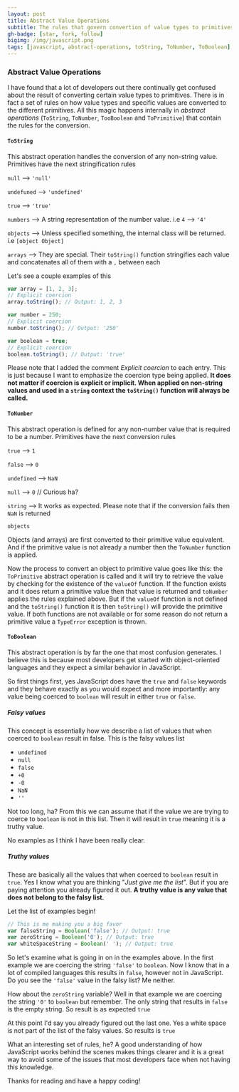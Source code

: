 ```yaml
---
layout: post
title: Abstract Value Operations
subtitle: The rules that govern convertion of value types to primitives
gh-badge: [star, fork, follow]
bigimg: /img/javascript.png
tags: [javascript, abstract-operations, toString, ToNumber, ToBoolean]
---
```

### Abstract Value Operations
I have found that a lot of developers out there continually get confused about the result of converting certain value types to primitives. There is in fact a set of rules on how value types and specific values are converted to the different primitives. All this magic happens internally in *abstract operations* (``ToString``, `ToNumber`, ``TooBoolean`` and ``ToPrimitive``) that contain the rules for the conversion.

#### ``ToString``
This abstract operation handles the conversion of any non-string value. Primitives have the next stringification rules

``null`` --> ``'null'``

``undefuned`` --> ``'undefined'``

``true`` --> ``'true'``

``numbers`` --> A string representation of the number value. i.e  ``4`` --> ``'4'``

``objects`` --> Unless specified something, the internal class will be returned. i.e ``[object Object]``

``arrays`` --> They are special. Their ``toString()`` function stringifies each value and concatenates all of them with a ``,`` between each

Let's see a couple examples of this
``` javascript
var array = [1, 2, 3];
// Explicit coercion
array.toString(); // Output: 1, 2, 3

var number = 250;
// Explicit coercion
number.toString(); // Output: '250'

var boolean = true;
// Explicit coercion
boolean.toString(); // Output: 'true'
```
Please note that I added the comment *Explicit coercion* to each entry. This is just because I want to emphasize the coercion type being applied. **It does not matter if coercion is explicit or implicit. When applied on non-string values and used in a ``string`` context the ``toString()`` function will always be called.**

#### ``ToNumber``
This abstract operation is defined for any non-number value that is required to be a number. Primitives have the next conversion rules

``true`` --> ``1``

``false`` --> ``0``

``undefined`` --> ``NaN``

``null`` --> ``0`` // Curious ha?

``string`` --> It works as expected. Please note that if the conversion fails then ``NaN`` is returned

``objects``

Objects (and arrays) are first converted to their primitive value equivalent. And if the primitive value is not already a number then the ``ToNumber`` function is applied. 

Now the process to convert an object to primitive value goes like this: the ``ToPrimitive`` abstract operation is called and it will try to retrieve the value by checking for the existence of the ``valueOf`` function. If the function exists and it does return a primitive value then that value is returned and ``toNumber`` applies the rules explained above. But if the ``valueOf`` function is not defined and the ``toString()`` function it is then ``toString()`` will provide the primitive value. If both functions are not available or for some reason do not return a primitive value a ``TypeError`` exception is thrown.


#### ``ToBoolean``

This abstract operation is by far the one that most confusion generates. I believe this is because most developers get started with object-oriented languages and they expect a similar behavior in JavaScript.

So first things first, yes JavaScript does have the ``true`` and `false` keywords and they behave exactly as you would expect and more importantly: any value being coerced to `boolean` will result in either `true` or `false`.

##### Falsy values
This concept is essentially how we describe a list of values that when coerced to `boolean` result in false. This is the falsy values list
- `undefined`
- `null`
- `false`
- `+0`
- `-0`
- `NaN`
- `''`

Not too long, ha? From this we can assume that if the value we are trying to coerce to `boolean` is not in this list. Then it will result in `true` meaning it is a truthy value.

No examples as I think I have been really clear.

##### Truthy values
These are basically all the values that when coerced to `boolean` result in `true`. Yes I know what you are thinking "*Just give me the list*". But if you are paying attention you already figured it out. **A truthy value is any value that does not belong to the falsy list.**

Let the list of examples begin!
``` javascript
// This is me making you a big favor
var falseString = Boolean('false'); // Output: true 
var zeroString = Boolean('0'); // Output: true
var whiteSpaceString = Boolean(' '); // Output: true
```
So let's examine what is going in on in the examples above. In the first example we are coercing the string `'false'` to `boolean`. Now I know that in a lot of compiled languages this results in `false`, however not in JavaScript. Do you see the `'false'` value in the falsy list? Me neither. 

How about the `zeroString` variable? Well in that example we are coercing the string `'0'` to `boolean` but remember. The only string that results in `false` is the empty string. So result is as expected `true`

At this point I'd say you already figured out the last one. Yes a white space is not part of the list of the falsy values. So results is `true`

What an interesting set of rules, he? A good understanding of how JavaScript works behind the scenes makes things clearer and it is a great way to avoid some of the issues that most developers face when not having this knowledge.

Thanks for reading and have a happy coding!